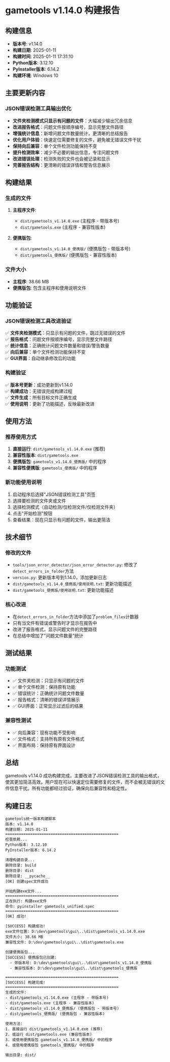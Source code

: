 # gametools v1.14.0 构建报告

## 构建信息
- **版本号**: v1.14.0
- **构建日期**: 2025-01-11
- **构建时间**: 2025-01-11 17:31:10
- **Python版本**: 3.12.10
- **PyInstaller版本**: 6.14.2
- **构建环境**: Windows 10

## 主要更新内容

### JSON错误检测工具输出优化
- **文件夹检测模式只显示有问题的文件**：大幅减少输出冗余信息
- **改进报告格式**：问题文件按顺序编号，显示完整文件路径
- **增强统计信息**：新增问题文件数量统计，更清晰的总结报告
- **优化用户体验**：快速定位需要修复的文件，避免被无错误文件干扰
- **保持向后兼容**：单个文件检测功能保持不变
- **提升检测效率**：减少不必要的输出信息，专注问题文件
- **改进错误处理**：检测失败的文件也会被记录和显示
- **完善报告结构**：更清晰的错误详情和警告信息展示

## 构建结果

### 生成的文件
1. **主程序文件**:
   - `dist/gametools_v1.14.0.exe` (主程序 - 带版本号)
   - `dist/gametools.exe` (主程序 - 兼容性版本)

2. **便携版包**:
   - `dist/gametools_v1.14.0_便携版/` (便携版包 - 带版本号)
   - `dist/gametools_便携版/` (便携版包 - 兼容性版本)

### 文件大小
- **主程序**: 38.66 MB
- **便携版包**: 包含主程序和使用说明文件

## 功能验证

### JSON错误检测工具改进验证
✅ **文件夹检测模式**：只显示有问题的文件，跳过无错误的文件  
✅ **报告格式**：问题文件按顺序编号，显示完整文件路径  
✅ **统计信息**：正确统计问题文件数量和错误/警告数量  
✅ **向后兼容**：单个文件检测功能保持不变  
✅ **GUI界面**：自动继承修改后的功能  

### 构建验证
✅ **版本号更新**：成功更新到v1.14.0  
✅ **构建成功**：无错误完成构建过程  
✅ **文件生成**：所有目标文件正确生成  
✅ **使用说明**：更新了功能描述，反映最新改进  

## 使用方法

### 推荐使用方式
1. **直接运行**: `dist/gametools_v1.14.0.exe` (推荐)
2. **兼容性版本**: `dist/gametools.exe`
3. **便携版包**: `gametools_v1.14.0_便携版/` 中的程序
4. **兼容性便携版**: `gametools_便携版/` 中的程序

### 新功能使用说明
1. 启动程序后选择"JSON错误检测工具"页签
2. 选择要检测的文件夹或文件
3. 选择检测模式（自动检测/仅检测文件/仅检测文件夹）
4. 点击"开始检测"按钮
5. 查看结果：现在只显示有问题的文件，输出更简洁

## 技术细节

### 修改的文件
- `tools/json_error_detector/json_error_detector.py`: 修改了`detect_errors_in_folder`方法
- `version.py`: 更新版本号到1.14.0，添加更新日志
- `dist/gametools_v1.14.0_便携版/使用说明.txt`: 更新功能描述
- `dist/gametools_便携版/使用说明.txt`: 更新功能描述

### 核心改进
- 在`detect_errors_in_folder`方法中添加了`problem_files`计数器
- 只有当文件有错误或警告时才显示在报告中
- 改进了报告格式，显示问题文件的完整路径
- 在总结中增加了"问题文件数量"统计

## 测试结果

### 功能测试
- ✅ 文件夹检测：只显示有问题的文件
- ✅ 单个文件检测：保持原有功能
- ✅ 错误统计：正确统计问题文件数量
- ✅ 报告格式：清晰的错误详情展示
- ✅ GUI界面：正常显示过滤后的结果

### 兼容性测试
- ✅ 向后兼容：现有功能不受影响
- ✅ 文件格式：支持所有原有文件格式
- ✅ 界面布局：保持原有界面设计

## 总结

gametools v1.14.0 成功构建完成，主要改进了JSON错误检测工具的输出格式，使其更加简洁高效。用户现在可以快速定位需要修复的文件，而不会被无错误的文件信息干扰。所有功能都经过验证，确保向后兼容性和稳定性。

## 构建日志
```
gametools统一版本构建脚本
版本: v1.14.0
构建日期: 2025-01-11
==================================================
检查依赖...
Python版本: 3.12.10
PyInstaller版本: 6.14.2

清理构建目录...
删除目录: build
删除目录: dist
删除目录: __pycache__
[OK] 创建spec文件成功

开始构建exe文件...
==================================================
正在执行: 构建exe文件
命令: pyinstaller gametools_unified.spec
==================================================
[OK] 成功!

[SUCCESS] 构建成功!
exe文件位置: D:\dev\gametools\gui\..\dist\gametools_v1.14.0.exe
文件大小: 38.66 MB
兼容性文件: D:\dev\gametools\gui\..\dist\gametools.exe

创建便携版包...
[SUCCESS] 便携版包已创建:
  - 带版本号: D:\dev\gametools\gui\..\dist\gametools_v1.14.0_便携版
  - 兼容性版本: D:\dev\gametools\gui\..\dist\gametools_便携版

==================================================
[SUCCESS] 构建完成!
==================================================
生成的文件:
- dist/gametools_v1.14.0.exe (主程序 - 带版本号)
- dist/gametools.exe (主程序 - 兼容性版本)
- dist/gametools_v1.14.0_便携版/ (便携版包 - 带版本号)
- dist/gametools_便携版/ (便携版包 - 兼容性版本)

使用方法:
1. 直接运行 dist/gametools_v1.14.0.exe (推荐)
2. 或运行 dist/gametools.exe (兼容性版本)
3. 或使用便携版包 gametools_v1.14.0_便携版/ 中的程序
4. 或使用便携版包 gametools_便携版/ 中的程序

输出目录: dist/
```
